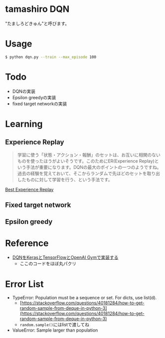 # tamashiro DQN

"たましろどきゅん"と呼びます。



# Usage

```sh
$ python dqn.py --train --max_episode 100
```

# Todo

* DQNの実装
* Epsilon greedyの実装
* fixed target networkの実装



# Learning

## Experience Replay

>学習に使う「状態・アクション・報酬」のセットは、お互いに相関のないものを使ったほうがよいそうです。このためにER(Experience Replay)という手法が重要になります。DQNの最大のポイントの一つのようですね。過去の経験を覚えておいて、そこからランダムで先ほどのセットを取り出したものに対して学習を行う、という手法です。

[Best Experience Replay](http://qiita.com/ashitani/items/bb393e24c20e83e54577#best-experience-replay)


## Fixed target network

## Epsilon greedy

# Reference

* [DQNをKerasとTensorFlowとOpenAI Gymで実装する](https://elix-tech.github.io/ja/2016/06/29/dqn-ja.html)
  * ここのコードをほぼ丸パクリ



# Error List


* TypeError: Population must be a sequence or set.  For dicts, use list(d).
  * [https://stackoverflow.com/questions/40181284/how-to-get-random-sample-from-deque-in-python-3](https://stackoverflow.com/questions/40181284/how-to-get-random-sample-from-deque-in-python-3)
  * `random.sample()`にはlistで渡してね
* ValueError: Sample larger than population
